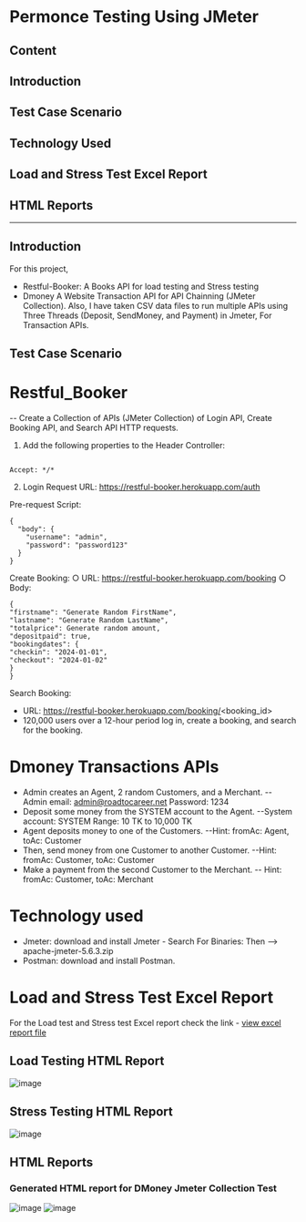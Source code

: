 # Permonce Testing Using JMeter

## Content
## Introduction
## Test Case Scenario
## Technology Used
## Load and Stress Test Excel Report
## HTML Reports


---

## Introduction
For this project, 
- Restful-Booker: A Books API for load testing and Stress testing
- Dmoney A Website Transaction API for API Chainning (JMeter Collection). Also, I have taken CSV data files to run multiple APIs using Three Threads (Deposit, SendMoney, and Payment) in Jmeter, For Transaction APIs.

## Test Case Scenario
# Restful_Booker
 -- Create a Collection of APIs (JMeter Collection) of Login API, Create Booking API, and Search API HTTP requests.
 1. Add the following properties to the Header Controller:
 ```

Accept: */*

```

2. Login
Request URL:
https://restful-booker.herokuapp.com/auth

Pre-request Script:
```
{
  "body": {
    "username": "admin",
    "password": "password123"
  }
}
```
Create Booking:
○ URL: https://restful-booker.herokuapp.com/booking
○ Body:
```
{
"firstname": "Generate Random FirstName",
"lastname": "Generate Random LastName",
"totalprice": Generate random amount,
"depositpaid": true,
"bookingdates": {
"checkin": "2024-01-01",
"checkout": "2024-01-02"
}
}
```
Search Booking:
- URL: https://restful-booker.herokuapp.com/booking/<booking_id&gt;
- 120,000 users over a 12-hour period log in, create a booking, and search for the
booking. 

# Dmoney Transactions APIs
- Admin creates an Agent, 2 random Customers, and a Merchant.
-- Admin email: admin@roadtocareer.net Password: 1234
- Deposit some money from the SYSTEM account to the Agent.
--System account: SYSTEM Range: 10 TK to 10,000 TK
- Agent deposits money to one of the Customers.
--Hint: fromAc: Agent, toAc: Customer
- Then, send money from one Customer to another Customer.
--Hint: fromAc: Customer, toAc: Customer
- Make a payment from the second Customer to the Merchant.
-- Hint: fromAc: Customer, toAc: Merchant


# Technology used
- Jmeter: download and install Jmeter -
Search For Binaries: Then --> apache-jmeter-5.6.3.zip
- Postman: download and install Postman.
# Load and Stress Test Excel Report
For the Load test and Stress test Excel report check the link - 
[view excel report file](https://docs.google.com/spreadsheets/d/1DYxrmWinmbZg5xTTA2m1FdvcTpX5NXieUWaZVdx-ppk/edit?gid=1931672790#gid=1931672790)

## Load Testing HTML Report
![image](https://github.com/user-attachments/assets/a8832730-c6df-4f6c-8609-b726caefbf49)


## Stress Testing HTML Report
![image](https://github.com/user-attachments/assets/17f67bef-6819-4668-80db-6709b3af3e1b)


## HTML Reports
### Generated HTML report for DMoney Jmeter Collection Test
![image](https://github.com/user-attachments/assets/7cfdb739-a18a-4055-9836-c1b132a2f53b)
![image](https://github.com/user-attachments/assets/3d0231ab-9f62-485f-80cc-0f2cef2a5f39)








